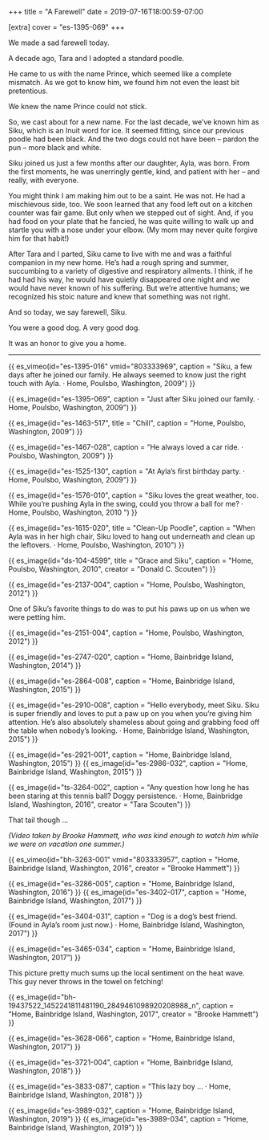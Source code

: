 +++
title = "A Farewell"
date = 2019-07-16T18:00:59-07:00

[extra]
cover = "es-1395-069"
+++

We made a sad farewell today.

<!-- more -->

A decade ago, Tara and I adopted a standard poodle.

He came to us with the name Prince, which seemed like a complete mismatch. As we got to know him, we found him not even the least bit pretentious.

We knew the name Prince could not stick.

So, we cast about for a new name. For the last decade, we’ve known him as Siku, which is an Inuit word for ice. It seemed fitting, since our previous poodle had been black. And the two dogs could not have been – pardon the pun – more black and white.

Siku joined us just a few months after our daughter, Ayla, was born. From the first moments, he was unerringly gentle, kind, and patient with her – and really, with everyone.

You might think I am making him out to be a saint. He was not. He had a mischievous side, too. We soon learned that any food left out on a kitchen counter was fair game. But only when we stepped out of sight. And, if you had food on your plate that he fancied, he was quite willing to walk up and startle you with a nose under your elbow. (My mom may never quite forgive him for that habit!)

After Tara and I parted, Siku came to live with me and was a faithful companion in my new home. He’s had a rough spring and summer, succumbing to a variety of digestive and respiratory ailments. I think, if he had had his way, he would have quietly disappeared one night and we would have never known of his suffering. But we’re attentive humans; we recognized his stoic nature and knew that something was not right.

And so today, we say farewell, Siku.

You were a good dog. A very good dog.

It was an honor to give you a home.

---

{{ es_vimeo(id="es-1395-016" vmid="803333969", caption = "Siku, a few days after he joined our family. He always seemed to know just the right touch with Ayla. · Home, Poulsbo, Washington, 2009") }}

{{ es_image(id="es-1395-069", caption = "Just after Siku joined our family. · Home, Poulsbo, Washington, 2009") }}

{{ es_image(id="es-1463-517", title = "Chill", caption = "Home, Poulsbo, Washington, 2009") }}

{{ es_image(id="es-1467-028", caption = "He always loved a car ride. · Poulsbo, Washington, 2009") }}

{{ es_image(id="es-1525-130", caption = "At Ayla’s first birthday party. · Home, Poulsbo, Washington, 2009") }}

{{ es_image(id="es-1576-010", caption = "Siku loves the great weather, too. While you’re pushing Ayla in the swing, could you throw a ball for me? · Home, Poulsbo, Washington, 2010 ") }}

{{ es_image(id="es-1615-020", title = "Clean-Up Poodle", caption = "When Ayla was in her high chair, Siku loved to hang out underneath and clean up the leftovers. · Home, Poulsbo, Washington, 2010") }}

{{ es_image(id="ds-104-4599", title = "Grace and Siku", caption = "Home, Poulsbo, Washington, 2010", creator = "Donald C. Scouten") }}

{{ es_image(id="es-2137-004", caption = "Home, Poulsbo, Washington, 2012") }}

One of Siku’s favorite things to do was to put his paws up on us when we were petting him.

{{ es_image(id="es-2151-004", caption = "Home, Poulsbo, Washington, 2012") }}

{{ es_image(id="es-2747-020", caption = "Home, Bainbridge Island, Washington, 2014") }}

{{ es_image(id="es-2864-008", caption = "Home, Bainbridge Island, Washington, 2015") }}

{{ es_image(id="es-2910-008", caption = "Hello everybody, meet Siku. Siku is super friendly and loves to put a paw up on you when you’re giving him attention. He’s also absolutely shameless about going and grabbing food off the table when nobody’s looking. · Home, Bainbridge Island, Washington, 2015") }}

{{ es_image(id="es-2921-001", caption = "Home, Bainbridge Island, Washington, 2015") }}
{{ es_image(id="es-2986-032", caption = "Home, Bainbridge Island, Washington, 2015") }}

{{ es_image(id="ts-3264-002", caption = "Any question how long he has been staring at this tennis ball? Doggy persistence. · Home, Bainbridge Island, Washington, 2016", creator = "Tara Scouten") }}

That tail though ...

_(Video taken by Brooke Hammett, who was kind enough to watch him while we were on vacation one summer.)_

{{ es_vimeo(id="bh-3263-001" vmid="803333957", caption = "Home, Bainbridge Island, Washington, 2016", creator = "Brooke Hammett") }}

{{ es_image(id="es-3286-005", caption = "Home, Bainbridge Island, Washington, 2016") }}
{{ es_image(id="es-3402-017", caption = "Home, Bainbridge Island, Washington, 2017") }}

{{ es_image(id="es-3404-031", caption = "Dog is a dog’s best friend. (Found in Ayla’s room just now.) · Home, Bainbridge Island, Washington, 2017") }}

{{ es_image(id="es-3465-034", caption = "Home, Bainbridge Island, Washington, 2017") }}

This picture pretty much sums up the local sentiment on the heat wave. This guy never throws in the towel on fetching!

{{ es_image(id="bh-19437522_1452241811481190_2849461098920208988_n", caption = "Home, Bainbridge Island, Washington, 2017", creator = "Brooke Hammett") }}

{{ es_image(id="es-3628-066", caption = "Home, Bainbridge Island, Washington, 2017") }}

{{ es_image(id="es-3721-004", caption = "Home, Bainbridge Island, Washington, 2018") }}

{{ es_image(id="es-3833-087", caption = "This lazy boy … · Home, Bainbridge Island, Washington, 2018") }}

{{ es_image(id="es-3989-032", caption = "Home, Bainbridge Island, Washington, 2019") }}
{{ es_image(id="es-3989-034", caption = "Home, Bainbridge Island, Washington, 2019") }}
